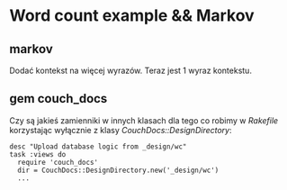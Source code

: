 # Word count example && Markov

## markov

Dodać kontekst na więcej wyrazów. Teraz jest 1 wyraz kontekstu.

## gem couch_docs

Czy są jakieś zamienniki w innych klasach dla tego co robimy
w *Rakefile* korzystając wyłącznie z klasy *CouchDocs::DesignDirectory*:

    desc "Upload database logic from _design/wc"
    task :views do
      require 'couch_docs'
      dir = CouchDocs::DesignDirectory.new('_design/wc')
      ...
